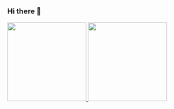 ### Hi there 👋

<!--
**mariant2/mariant2** is a ✨ _special_ ✨ repository because its `README.md` (this file) appears on your GitHub profile.

Here are some ideas to get you started:

- 🔭 I’m currently working on ...
- 🌱 I’m currently learning ...
- 👯 I’m looking to collaborate on ...
- 🤔 I’m looking for help with ...
- 💬 Ask me about ...
- 📫 How to reach me: ...
- 😄 Pronouns: ...
- ⚡ Fun fact: ...
-->




<div>
<a href="https://github.com/mariant2">
<img height="180em" src="https://github-readme-stats.vercel.app/api/top-langs/?mariant2-aqui&layout=compact&langs_count=7&theme=dracula"/>
<img height="180em" src="https://github-readme-stats.vercel.app/api?mariant2-aqui&show_icons=true&theme=dracula&include_all_commits=true&count_private=true"/>
</div>
